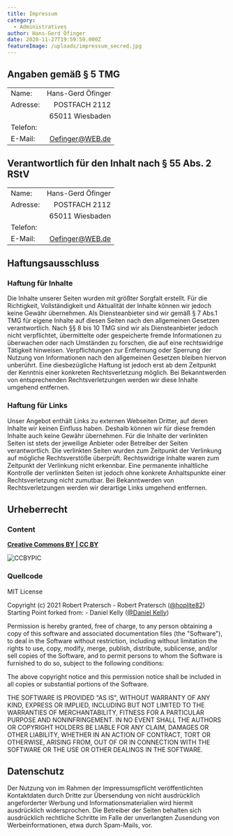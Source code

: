 ```yaml
---
title: Impressum
category:
  - Administratives
author: Hans-Gerd Öfinger
date: 2020-11-27T19:59:59.000Z
featureImage: /uploads/impressum_secred.jpg
---
```


## Angaben gemäß § 5 TMG

| | |
:--- | ---:
| Name: | Hans-Gerd Öfinger
| Adresse:  | POSTFACH 2112   |
|           | 65011 Wiesbaden |
| Telefon:  |   |
| E-Mail:   | Oefinger@WEB.de  |

## Verantwortlich für den Inhalt nach § 55 Abs. 2 RStV

|  |   |
| :-------- | --------------: |
| Name: | Hans-Gerd Öfinger |
| Adresse:  | POSTFACH 2112  |
|           | 65011 Wiesbaden |
| Telefon:  |     |
| E-Mail:   | Oefinger@WEB.de   |

## Haftungsausschluss

### Haftung für Inhalte

Die Inhalte unserer Seiten wurden mit größter Sorgfalt erstellt. Für die Richtigkeit, Vollständigkeit und Aktualität der Inhalte können wir jedoch keine Gewähr übernehmen. Als Diensteanbieter sind wir gemäß § 7 Abs.1 TMG für eigene Inhalte auf diesen Seiten nach den allgemeinen Gesetzen verantwortlich. Nach §§ 8 bis 10 TMG sind wir als Diensteanbieter jedoch nicht verpflichtet, übermittelte oder gespeicherte fremde Informationen zu überwachen oder nach Umständen zu forschen, die auf eine rechtswidrige Tätigkeit hinweisen. Verpflichtungen zur Entfernung oder Sperrung der Nutzung von Informationen nach den allgemeinen Gesetzen bleiben hiervon unberührt. Eine diesbezügliche Haftung ist jedoch erst ab dem Zeitpunkt der Kenntnis einer konkreten Rechtsverletzung möglich. Bei Bekanntwerden von entsprechenden Rechtsverletzungen werden wir diese Inhalte umgehend entfernen.

### Haftung für Links

Unser Angebot enthält Links zu externen Webseiten Dritter, auf deren Inhalte wir keinen Einfluss haben. Deshalb können wir für diese fremden Inhalte auch keine Gewähr übernehmen. Für die Inhalte der verlinkten Seiten ist stets der jeweilige Anbieter oder Betreiber der Seiten verantwortlich. Die verlinkten Seiten wurden zum Zeitpunkt der Verlinkung auf mögliche Rechtsverstöße überprüft. Rechtswidrige Inhalte waren zum Zeitpunkt der Verlinkung nicht erkennbar. Eine permanente inhaltliche Kontrolle der verlinkten Seiten ist jedoch ohne konkrete Anhaltspunkte einer Rechtsverletzung nicht zumutbar. Bei Bekanntwerden von Rechtsverletzungen werden wir derartige Links umgehend entfernen.

## Urheberrecht

### Content  

[**Creative Commons BY | CC BY**](https://creativecommons.org/licenses/?lang=de)

![CCBYPIC](/ccby.png)

### Quellcode

MIT License

Copyright (c) 2021 Robert Pratersch
    - Robert Pratersch ([@hoplite82](https://github.com/hoplite82))
    Starting Point forked from:
    - Daniel Kelly ([@Daniel Kelly](https://github.com/danielkellyio))

Permission is hereby granted, free of charge, to any person obtaining a copy
of this software and associated documentation files (the "Software"), to deal
in the Software without restriction, including without limitation the rights
to use, copy, modify, merge, publish, distribute, sublicense, and/or sell
copies of the Software, and to permit persons to whom the Software is
furnished to do so, subject to the following conditions:

The above copyright notice and this permission notice shall be included in all
copies or substantial portions of the Software.

THE SOFTWARE IS PROVIDED "AS IS", WITHOUT WARRANTY OF ANY KIND, EXPRESS OR
IMPLIED, INCLUDING BUT NOT LIMITED TO THE WARRANTIES OF MERCHANTABILITY,
FITNESS FOR A PARTICULAR PURPOSE AND NONINFRINGEMENT. IN NO EVENT SHALL THE
AUTHORS OR COPYRIGHT HOLDERS BE LIABLE FOR ANY CLAIM, DAMAGES OR OTHER
LIABILITY, WHETHER IN AN ACTION OF CONTRACT, TORT OR OTHERWISE, ARISING FROM,
OUT OF OR IN CONNECTION WITH THE SOFTWARE OR THE USE OR OTHER DEALINGS IN THE
SOFTWARE.

## Datenschutz

Der Nutzung von im Rahmen der Impressumspflicht veröffentlichten Kontaktdaten durch Dritte zur Übersendung von nicht ausdrücklich angeforderter Werbung und Informationsmaterialien wird hiermit ausdrücklich widersprochen. Die Betreiber der Seiten behalten sich ausdrücklich rechtliche Schritte im Falle der unverlangten Zusendung von Werbeinformationen, etwa durch Spam-Mails, vor.
